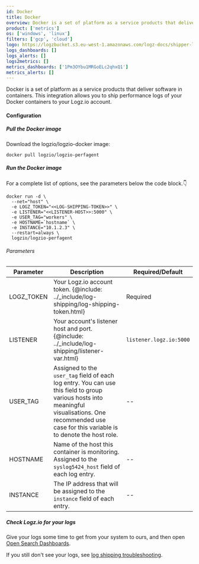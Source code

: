 ```yaml
---
id: Docker
title: Docker
overview: Docker is a set of platform as a service products that deliver software in containers. This integration allows you to ship performance logs of your Docker containers to your Logz.io account. 
product: ['metrics']
os: ['windows', 'linux']
filters: ['gcp', 'cloud']
logo: https://logzbucket.s3.eu-west-1.amazonaws.com/logz-docs/shipper-logos/docker.png
logs_dashboards: []
logs_alerts: []
logs2metrics: []
metrics_dashboards: ['1Pm3OYbu1MRGoELc2qhxQ1']
metrics_alerts: []
---
```



Docker is a set of platform as a service products that deliver software in containers. This integration allows you to ship performance logs of your Docker containers to your Logz.io account. 

#### Configuration

 

##### Pull the Docker image

Download the logzio/logzio-docker image:

```shell
docker pull logzio/logzio-perfagent
```

##### Run the Docker image

For a complete list of options, see the parameters below the code block.👇

```shell
docker run -d \
  --net="host" \
  -e LOGZ_TOKEN="<<LOG-SHIPPING-TOKEN>>" \
  -e LISTENER="<<LISTENER-HOST>>:5000" \
  -e USER_TAG="workers" \
  -e HOSTNAME=`hostname` \
  -e INSTANCE="10.1.2.3" \
  --restart=always \
  logzio/logzio-perfagent
```

###### Parameters

| Parameter | Description | Required/Default |
|---|---|---|
| LOGZ_TOKEN  | Your Logz.io account token. {@include: ../_include/log-shipping/log-shipping-token.html} | Required |
| LISTENER | Your account's listener host and port. {@include: ../_include/log-shipping/listener-var.html} | `listener.logz.io:5000` |
| USER_TAG | Assigned to the `user_tag` field of each log entry. You can use this field to group various hosts into meaningful visualisations. One recommended use case for this variable is to denote the host role. | -- |
| HOSTNAME | Name of the host this container is monitoring. Assigned to the `syslog5424_host` field of each log entry. | -- |
| INSTANCE | The IP address that will be assigned to the `instance` field of each entry. | -- |


##### Check Logz.io for your logs

Give your logs some time to get from your system to ours, and then open [Open Search Dashboards](https://app.logz.io/#/dashboard/osd).

If you still don't see your logs, see [log shipping troubleshooting]({{site.baseurl}}/user-guide/log-shipping/log-shipping-troubleshooting.html).

 
